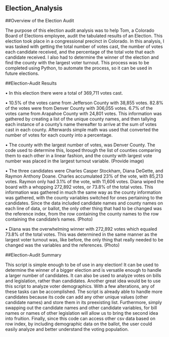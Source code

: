 ## Election_Analysis

##Overview of the Election Audit

The purpose of this election audit analysis was to help Tom, a Colorado Board of Elections employee, audit the tabulated results of an Election. This election took place in a congressional precinct in Colorado. In this analysis, I was tasked with getting the total number of votes cast, the number of votes each candidate received, and the percentage of the total vote that each candidate received. I also had to determine the winner of the election and find the county with the largest voter turnout. This process was to be completed using Python, to automate the process, so it can be used in future elections. 

##Election-Audit Results 

• In this election there were a total of 369,711 votes cast. 

• 10.5% of the votes came from Jefferson County with 38,855 votes. 82.8% of the votes were from Denver County with 306,055 votes. 6.7% of the votes came from Arapahoe County with 24,801 votes. This information was gathered by creating a list of the unique county names, and then tallying each instance of a county’s name thereafter to arrive at the sum of votes cast in each county. Afterwards simple math was used that converted the number of votes for each county into a percentage.

• The county with the largest number of votes, was Denver County. The code used to determine this, looped through the list of counties comparing them to each other in a linear fashion, and the county with largest vote number was placed in the largest turnout variable. (Provide image) 

• The three candidates were Charles Casper Stockham, Diana DeGette, and Raymon Anthony Doane. Charles accumulated 23% of the vote, with 85,213 votes. Raymon only had 3.1% of the vote, with 11,606 votes. Diana wiped the board with a whopping 272,892 votes, or 73.8% of the total votes. This information was gathered in much the same way as the county information was gathered, with the county variables switched for ones pertaining to the candidates. Since the data included candidate names and county names on each line of data, or ballot, the only other thing that had to be changed was the reference index, from the row containing the county names to the row containing the candidate’s names. (Photo) 

• Diana was the overwhelming winner with 272,892 votes which equaled 73.8% of the total votes. This was determined in the same manner as the largest voter turnout was, like before, the only thing that really needed to be changed was the variables and the references. (Photo)

##Election-Audit Summary 

This script is simple enough to be of use in any election! It can be used to determine the winner of a bigger election and is versatile enough to handle a larger number of candidates. It can also be used to analyze votes on bills and legislation, rather than candidates. Another great idea would be to use this script to analyze voter demographics. With a few alterations, any of these tasks can be accomplished. The script is already able to handle more candidates because its code can add any other unique values (other candidate names) and store them in its preexisting list. Furthermore, simply swapping out the candidate names and other candidate variables, for bill names or names of other legislation will allow us to bring the second idea into fruition. Finally, since this code can access other csv data based on row index, by including demographic data on the ballot, the user could easily analyze and better understand the voting population.
